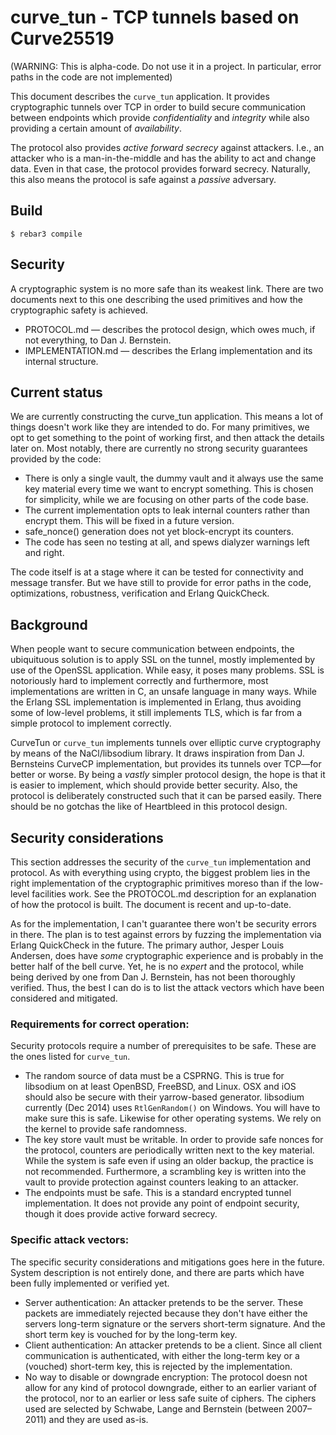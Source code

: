 curve_tun - TCP tunnels based on Curve25519
=====

(WARNING: This is alpha-code. Do not use it in a project. In particular, error paths in the code are not implemented)

This document describes the `curve_tun` application. It provides cryptographic tunnels over TCP in order to build secure communication between endpoints which provide *confidentiality* and *integrity* while also providing a certain amount of *availability*.

The protocol also provides *active forward secrecy* against attackers. I.e., an attacker who is a man-in-the-middle and has the ability to act and change data. Even in that case, the protocol provides forward secrecy. Naturally, this also means the protocol is safe against a *passive* adversary.

Build
-----

    $ rebar3 compile

Security
-------------

A cryptographic system is no more safe than its weakest link. There are two documents next to this one describing the used primitives and how the cryptographic safety is achieved. 

* PROTOCOL.md — describes the protocol design, which owes much, if not everything, to Dan J. Bernstein.
* IMPLEMENTATION.md — describes the Erlang implementation and its internal structure.

Current status
------------------

We are currently constructing the curve_tun application. This means a lot of things doesn't work like they are intended to do. For many primitives, we opt to get something to the point of working first, and then attack the details later on. Most notably, there are currently no strong security guarantees provided by the code:

* There is only a single vault, the dummy vault and it always use the same key material every time we want to encrypt something. This is chosen for simplicity, while we are focusing on other parts of the code base.
* The current implementation opts to leak internal counters rather than encrypt them. This will be fixed in a future version.
* safe_nonce() generation does not yet block-encrypt its counters.
* The code has seen no testing at all, and spews dialyzer warnings left and right.

The code itself is at a stage where it can be tested for connectivity and message transfer. But we have still to provide for error paths in the code, optimizations, robustness, verification and Erlang QuickCheck.

Background
------------------

When people want to secure communication between endpoints, the ubiquituous solution is to apply SSL on the tunnel, mostly implemented by use of the OpenSSL application. While easy, it poses many problems. SSL is notoriously hard to implement correctly and furthermore, most implementations are written in C, an unsafe language in many ways. While the Erlang SSL implementation is implemented in Erlang, thus avoiding some of low-level problems, it still implements TLS, which is far from a simple protocol to implement correctly.

CurveTun or `curve_tun` implements tunnels over elliptic curve cryptography by means of the NaCl/libsodium library. It draws inspiration from Dan J. Bernsteins CurveCP implementation, but provides its tunnels over TCP—for better or worse. By being a *vastly* simpler protocol design, the hope is that it is easier to implement, which should provide better security. Also, the protocol is deliberately constructed such that it can be parsed easily. There should be no gotchas the like of Heartbleed in this protocol design.

Security considerations
------------------------------

This section addresses the security of the `curve_tun` implementation and protocol. As with everything using crypto, the biggest problem lies in the right implementation of the cryptographic primitives moreso than if the low-level facilities work. See the PROTOCOL.md description for an explanation of how the protocol is built. The document is recent and up-to-date.

As for the implementation, I can't guarantee there won't be security errors in there. The plan is to test against errors by fuzzing the implementation via Erlang QuickCheck in the future. The primary author, Jesper Louis Andersen, does have *some* cryptographic experience and is probably in the better half of the bell curve. Yet, he is no *expert* and the protocol, while being derived by one from Dan J. Bernstein, has not been thoroughly verified. Thus, the best I can do is to list the attack vectors which have been considered and mitigated.

### Requirements for correct operation:

Security protocols require a number of prerequisites to be safe. These are the ones listed for `curve_tun`.

* The random source of data must be a CSPRNG. This is true for libsodium on at least OpenBSD, FreeBSD, and Linux. OSX and iOS should also be secure with their yarrow-based generator. libsodium currently (Dec 2014) uses `RtlGenRandom()` on Windows. You will have to make sure this is safe. Likewise for other operating systems. We rely on the kernel to provide safe randomness.
* The key store vault must be writable. In order to provide safe nonces for the protocol, counters are periodically written next to the key material. While the system is safe even if using an older backup, the practice is not recommended. Furthermore, a scrambling key is written into the vault to provide protection against counters leaking to an attacker.
* The endpoints must be safe. This is a standard encrypted tunnel implementation. It does not provide any point of endpoint security, though it does provide active forward secrecy.

### Specific attack vectors:

The specific security considerations and mitigations goes here in the future. System description is not entirely done, and there are parts which have been fully implemented or verified yet.

* Server authentication: An attacker pretends to be the server. These packets are immediately rejected because they don't have either the servers long-term signature or the servers short-term signature. And the short term key is vouched for by the long-term key.
* Client authentication: An attacker pretends to be a client. Since all client communication is authenticated, with either the long-term key or a (vouched) short-term key, this is rejected by the implementation.
* No way to disable or downgrade encryption: The protocol doesn not allow for any kind of protocol downgrade, either to an earlier variant of the protocol, nor to an earlier or less safe suite of ciphers. The ciphers used are selected by Schwabe, Lange and Bernstein (between 2007–2011) and they are used as-is.
